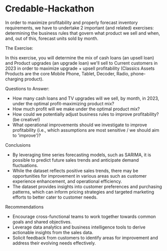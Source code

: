 # Credable-Hackathon
In order to maximize profitability and properly forecast inventory requirements, we have to undertake 2 important (and related) exercises: determining the business rules that govern what product we sell and when, and, out of this, forecast units sold by month.

The Exercise:

In this exercise, you will determine the mix of cash loans (an upsell loan) and Product upgrades (an upgrade loan) we'll sell to Current customers in 2023 in order to maximize upgrade + upsell profitability (Classics Assets Products are the core Mobile Phone, Tablet, Decoder, Radio, phone-charging product).

Questions to Answer:

* How many cash loans and TV upgrades will we sell, by month, in 2023, under the optimal profit-maximizing product mix?
* How much profit will we make under the optimal product mix?
* How could we potentially adjust business rules to improve profitability? (be creative!)
* What operational improvements should we investigate to improve profitability (i.e., which assumptions are most sensitive / we should aim to 'improve')?

Conclusions
* By leveraging time series forecasting models, such as SARIMA, it is possible to predict future sales trends and anticipate demand fluctuations.
* While the dataset reflects positive sales trends, there may be opportunities for improvement in various areas such as customer experience enhancement, and operational efficiency.
* The dataset provides insights into customer preferences and purchasing patterns, which can inform pricing strategies and targeted marketing efforts to better cater to customer needs.

Recommendations
* Encourage cross-functional teams to work together towards common goals and shared objectives.
* Leverage data analytics and business intelligence tools to derive actionable insights from the sales data.
* Solicit feedback from customers to identify areas for improvement and address their evolving needs effectively.

